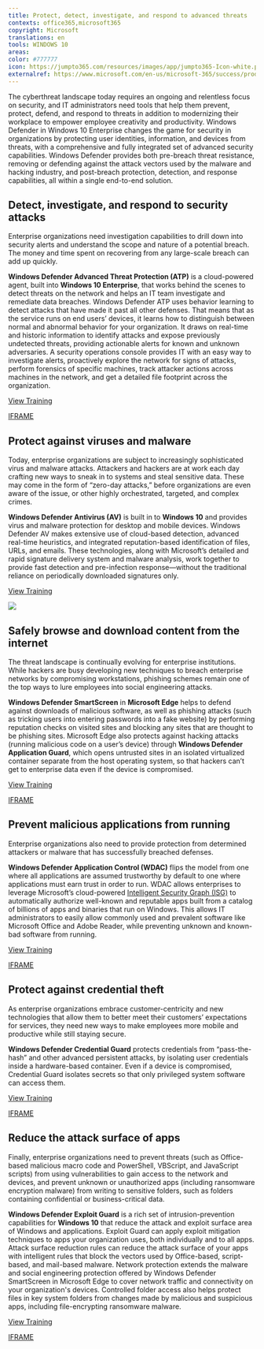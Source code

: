 ```yaml
---
title: Protect, detect, investigate, and respond to advanced threats
contexts: office365,microsoft365
copyright: Microsoft
translations: en
tools: WINDOWS 10
areas: 
color: #777777
icon: https://jumpto365.com/resources/images/app/jumpto365-Icon-white.png
externalref: https://www.microsoft.com/en-us/microsoft-365/success/productivitylibrary/protect-detect-investigate-and-respond-to-advanced-threats
---
```

The cyberthreat landscape today requires an ongoing and relentless focus on security, and IT administrators need tools that help them prevent, protect, defend, and respond to threats in addition to modernizing their workplace to empower employee creativity and productivity.
Windows Defender in Windows 10 Enterprise changes the game for security in organizations by protecting user identities, information, and devices from threats, with a comprehensive and fully integrated set of advanced security capabilities. Windows Defender provides both pre-breach threat resistance, removing or defending against the attack vectors used by the malware and hacking industry, and post-breach protection, detection, and response capabilities, all within a single end-to-end solution.


## Detect, investigate, and respond to security attacks

Enterprise organizations need investigation capabilities to drill down into security alerts and understand the scope and nature of a potential breach. The money and time spent on recovering from any large-scale breach can add up quickly.

**Windows Defender Advanced Threat Protection (ATP)** is a cloud-powered agent, built into **Windows 10 Enterprise**, that works behind the scenes to detect threats on the network and helps an IT team investigate and remediate data breaches. Windows Defender ATP uses behavior learning to detect attacks that have made it past all other defenses. That means that as the service runs on end users’ devices, it learns how to distinguish between normal and abnormal behavior for your organization. It draws on real-time and historic information to identify attacks and expose previously undetected threats, providing actionable alerts for known and unknown adversaries. A security operations console provides IT with an easy way to investigate alerts, proactively explore the network for signs of attacks, perform forensics of specific machines, track attacker actions across machines in the network, and get a detailed file footprint across the organization.

[View Training](https://docs.microsoft.com/windows/threat-protection/windows-defender-atp/windows-defender-advanced-threat-protection)

[IFRAME](https://www.microsoft.com/en-us/videoplayer/embed/RE1UMSt)

## Protect against viruses and malware

Today, enterprise organizations are subject to increasingly sophisticated virus and malware attacks. Attackers and hackers are at work each day crafting new ways to sneak in to systems and steal sensitive data. These may come in the form of “zero-day attacks,” before organizations are even aware of the issue, or other highly orchestrated, targeted, and complex crimes.

**Windows Defender Antivirus (AV)** is built in to **Windows 10** and provides virus and malware protection for desktop and mobile devices. Windows Defender AV makes extensive use of cloud-based detection, advanced real-time heuristics, and integrated reputation-based identification of files, URLs, and emails. These technologies, along with Microsoft’s detailed and rapid signature delivery system and malware analysis, work together to provide fast detection and pre-infection response—without the traditional reliance on periodically downloaded signatures only.

[View Training](https://docs.microsoft.com/windows/threat-protection/windows-defender-antivirus/windows-defender-antivirus-in-windows-10)

![](http://img-prod-cms-rt-microsoft-com.akamaized.net/cms/api/am/imageFileData/RE1MMNC?ver=b960)

## Safely browse and download content from the internet

The threat landscape is continually evolving for enterprise institutions. While hackers are busy developing new techniques to breach enterprise networks by compromising workstations, phishing schemes remain one of the top ways to lure employees into social engineering attacks.

**Windows Defender SmartScreen** in **Microsoft Edge** helps to defend against downloads of malicious software, as well as phishing attacks (such as tricking users into entering passwords into a fake website) by performing reputation checks on visited sites and blocking any sites that are thought to be phishing sites. Microsoft Edge also protects against hacking attacks (running malicious code on a user’s device) through **Windows Defender Application Guard**, which opens untrusted sites in an isolated virtualized container separate from the host operating system, so that hackers can’t get to enterprise data even if the device is compromised.

[View Training](https://docs.microsoft.com/windows/threat-protection/windows-defender-application-guard/wd-app-guard-overview)

[IFRAME](https://www.microsoft.com/en-us/videoplayer/embed/RE1UzSj)

## Prevent malicious applications from running

Enterprise organizations also need to provide protection from determined attackers or malware that has successfully breached defenses.

**Windows Defender Application Control (WDAC)** flips the model from one where all applications are assumed trustworthy by default to one where applications must earn trust in order to run. WDAC allows enterprises to leverage Microsoft’s cloud-powered [Intelligent Security Graph (ISG)](https://t.co/UpWPG34Kwy) to automatically authorize well-known and reputable apps built from a catalog of billions of apps and binaries that run on Windows. This allows IT administrators to easily allow commonly used and prevalent software like Microsoft Office and Adobe Reader, while preventing unknown and known-bad software from running.

[View Training](https://blogs.technet.microsoft.com/mmpc/2017/10/23/introducing-windows-defender-application-control)

[IFRAME](https://www.microsoft.com/en-us/videoplayer/embed/RE1UCpZ)

## Protect against credential theft

As enterprise organizations embrace customer-centricity and new technologies that allow them to better meet their customers’ expectations for services, they need new ways to make employees more mobile and productive while still staying secure.

**Windows Defender Credential Guard** protects credentials from “pass-the-hash” and other advanced persistent attacks, by isolating user credentials inside a hardware-based container. Even if a device is compromised, Credential Guard isolates secrets so that only privileged system software can access them.

[View Training](https://docs.microsoft.com/windows/access-protection/credential-guard/credential-guard)

[IFRAME](https://www.microsoft.com/en-us/videoplayer/embed/RE1UPqL)

## Reduce the attack surface of apps

Finally, enterprise organizations need to prevent threats (such as Office-based malicious macro code and PowerShell, VBScript, and JavaScript scripts) from using vulnerabilities to gain access to the network and devices, and prevent unknown or unauthorized apps (including ransomware encryption malware) from writing to sensitive folders, such as folders containing confidential or business-critical data.

**Windows Defender Exploit Guard** is a rich set of intrusion-prevention capabilities for **Windows 10** that reduce the attack and exploit surface area of Windows and applications. Exploit Guard can apply exploit mitigation techniques to apps your organization uses, both individually and to all apps. Attack surface reduction rules can reduce the attack surface of your apps with intelligent rules that block the vectors used by Office-based, script-based, and mail-based malware. Network protection extends the malware and social engineering protection offered by Windows Defender SmartScreen in Microsoft Edge to cover network traffic and connectivity on your organization's devices. Controlled folder access also helps protect files in key system folders from changes made by malicious and suspicious apps, including file-encrypting ransomware malware.

[View Training](https://docs.microsoft.com/windows/threat-protection/windows-defender-exploit-guard/windows-defender-exploit-guard)

[IFRAME](https://www.microsoft.com/en-us/videoplayer/embed/RE1Xono)

